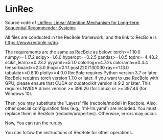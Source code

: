 # LinRec

Source code of [LinRec: Linear Attention Mechanism for Long-term Sequential Recommender Systems](https://dl.acm.org/doi/10.1145/3539618.3591717)

All files are conducted in the RecBole framework, and the link to RecBole is https://www.recbole.io/do.

The requirements are the same as RecBole as below:
torch>=1.10.0
numpy>=1.17.2
scipy>=1.6.0
hyperopt==0.2.5
pandas>=1.0.5
tqdm>=4.48.2
scikit_learn>=0.23.2
pyyaml>=5.1.0
colorlog==4.7.2s
colorama==0.4.4
tensorboard>=2.5.0
thop>=0.1.1.post2207130030
ray>=1.13.0
tabulate>=0.8.10 
plotly>=4.0.0
RecBole requires Python version 3.7 or later.
RecBole requires torch version 1.7.0 or later. If you want to use RecBole with GPU,
please ensure that CUDA or cudatoolkit version is 9.2 or later.
This requires NVIDIA driver version >= 396.26 (for Linux) or >= 397.44 (for Windows 10).

Then, you may substitute the 'Layers' file (recbole/model) in Recbole. Also, other special configuration files (e.g., 'ml-1m.yaml') are included. You must replace them in RecBole (recbole/properties). Otherwise, errors may occur.

Now, You can run the run.py

You can follow the instructions of RecBole for other operations. 
